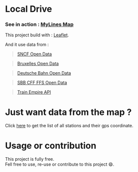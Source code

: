 # Local Drive

### See in action : [MyLines Map](https://drive.hackernwar.com)

This project build with : [Leaflet](https://leafletjs.com/).

And it use data from : 
> [SNCF Open Data](https://data.sncf.com/)

> [Bruxelles Open Data](https://opendata.bruxelles.be)

> [Deutsche Bahn Open Data](https://data.deutschebahn.com/)

> [SBB CFF FFS Open Data](https://data.sbb.ch)

> [Train Empire API](https://train-empire.com/api/doc)

# Just want data from the map ?

Click [here](http://map.mylines.fr/geojson.json) to get the list of all stations and their gps coordinate.

# Usage or contribution

This project is fully free.\
Fell free to use, re-use or contribute to this project 😄.